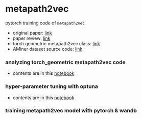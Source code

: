 # metapath2vec
pytorch training code of `metapath2vec`  

- original paper: [link](https://ericdongyx.github.io/papers/KDD17-dong-chawla-swami-metapath2vec.pdf)  
- paper review: [link](https://greeksharifa.github.io/machine_learning/2021/12/11/metapath2vec/)  
- torch geometric metapath2vec class: [link](https://pytorch-geometric.readthedocs.io/en/latest/_modules/torch_geometric/nn/models/metapath2vec.html)
- AMiner dataset source code: [link](https://pytorch-geometric.readthedocs.io/en/latest/_modules/torch_geometric/datasets/aminer.html#AMiner)  

### analyzing torch_geometric metapath2vec code  
- contents are in this [notebook]()  

### hyper-parameter tuning with optuna  
- contents are in this [notebook]()

### training metapath2vec model with pytorch & wandb  


